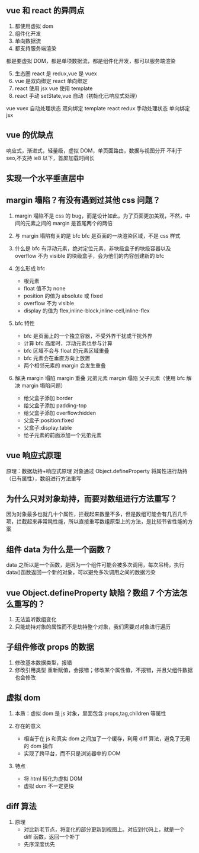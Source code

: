 ## vue 和 react 的异同点

1. 都使用虚拟 dom
2. 组件化开发
3. 单向数据流
4. 都支持服务端渲染

都是要虚拟 DOM，都是单项数据流，都是组件化开发，都可以服务端渲染

5. 生态圈 react 是 redux,vue 是 vuex
6. vue 是双向绑定 react 单向绑定
7. react 使用 jsx vue 使用 template
8. react 手动 setState,vue 自动（初始化已响应式处理）

vue vuex 自动处理状态 双向绑定 template
react redux 手动处理状态 单向绑定 jsx

## vue 的优缺点

响应式，渐进式，轻量级，虚拟 DOM，单页面路由，数据与视图分开
不利于 seo,不支持 ie8 以下，首屏加载时间长

## 实现一个水平垂直居中

## margin 塌陷？有没有遇到过其他 css 问题？

1. margin 塌陷不是 css 的 bug，而是设计如此，为了页面更加美观，不然，中间的元素之间的 margin 是首尾两个的两倍

2. 与 margin 塌陷有关的是 bfc
   bfc 是页面的一块渲染区域，不是 css 样式
3. 什么是 bfc
   有浮动元素，绝对定位元素，非块级盒子的块级容器以及 overflow 不为 visible 的块级盒子，会为他们的内容创建新的 bfc
4. 怎么形成 bfc
   - 根元素
   - float 值不为 none
   - position 的值为 absolute 或 fixed
   - overflow 不为 visible
   - display 的值为 flex,inline-block,inline-cell,inline-flex
5. bfc 特性

   - bfc 是页面上的一个独立容器，不受外界干扰或干扰外界
   - 计算 bfc 高度时，浮动元素也参与计算
   - bfc 区域不会与 float 的元素区域重叠
   - bfc 元素会在垂直方向上放置
   - 两个相邻元素的 margin 会发生重叠

6. 解决 margin 塌陷 margin 重叠 兄弟元素 margin 塌陷 父子元素（使用 bfc 解决 margin 塌陷问题）
   - 给父盒子添加 border
   - 给父盒子添加 padding-top
   - 给父盒子添加 overflow:hidden
   - 父盒子:position:fixed
   - 父盒子:display:table
   - 给子元素的前面添加一个兄弟元素

## vue 响应式原理

原理：数据劫持+响应式原理
对象通过 Object.defineProperty 将属性进行劫持（已有属性），数组进行方法重写

## 为什么只对对象劫持，而要对数组进行方法重写？

因为对象最多也就几十个属性，拦截起来数量不多，但是数组可能会有几百几千项，拦截起来非常耗性能，所以直接重写数组原型上的方法，是比较节省性能的方案

## 组件 data 为什么是一个函数？

data 之所以是一个函数，是因为一个组件可能会被多次调用，每次吊椅，执行 data()函数返回一个新的对象，可以避免多次调用之间的数据污染

## vue Object.defineProperty 缺陷？数组 7 个方法怎么重写的？

1.  无法监听数组变化
2.  只能劫持对象的属性而不是劫持整个对象，我们需要对对象进行遍历

## 子组件修改 props 的数据

1. 修改基本数据类型，报错
2. 修改引用类型 重新赋值，会报错；修改某个属性值，不报错，并且父组件数据也会修改

## 虚拟 dom

1. 本质：虚拟 dom 是 js 对象，里面包含 props,tag,children 等属性
2. 存在的意义

   - 相当于在 js 和真实 dom 之间加了一个缓存，利用 diff 算法，避免了无用的 dom 操作
   - 实现了跨平台，而不只是浏览器中的 DOM

3. 特点
   - 将 html 转化为虚拟 DOM
   - 虚拟 dom 不一定更快

## diff 算法

1. 原理
   - 对比新老节点，将变化的部分更新到视图上。对应到代码上，就是一个 diff 函数，返回一个补丁
   - 先序深度优先
